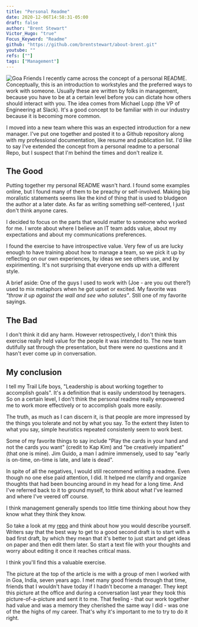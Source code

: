 ```yaml
---
title: "Personal Readme"
date: 2020-12-06T14:58:31-05:00
draft: false
author: "Brent Stewart"
Victor_Hugo: "true"
Focus_Keyword: "Readme"
github: "https://github.com/brentstewart/about-brent.git"
youtube: ""
refs: [""]
tags: ["Management"]
---
```

![Goa Friends](/GoaDinner.jpg#floatright)
I recently came across the concept of a personal README.  Conceptually, this is an introduction to workstyles and the preferred ways to work with someone.  Usually these are written by folks in management, because you have to be at a certain level before you can dictate how others should interact with you.  The idea comes from Michael Lopp (the VP of Engineering at Slack).  It's a good concept to be familiar with in our industry because it is becoming more common.

I moved into a new team where this was an expected introduction for a new manager.  I've put one together and posted it to a Github repository along with my professional documentation, like resume and publication list.  I'd like to say I've extended the concept from a personal readme to a personal Repo, but I suspect that I'm behind the times and don't realize it.

## The Good

Putting together my personal README wasn't hard.  I found some examples online, but I found many of them to be preachy or self-involved.  Making big moralistic statements seems like the kind of thing that is used to bludgeon the author at a later date.  As far as writing something self-centered, I just don't think anyone cares.

I decided to focus on the parts that would matter to someone who worked for me.  I wrote about where I believe an IT team adds value, about my expectations and about my communications preferences.

I found the exercise to have introspective value.  Very few of us are lucky enough to have training about how to manage a team, so we pick it up by reflecting on our own experiences, by ideas we see others use, and by expirimenting.  It's not surprising that everyone ends up with a different style.

A brief aside: One of the guys I used to work with (Joe - are you out there?) used to mix metaphors when he got upset or excited.  My favorite was _"throw it up against the wall and see who salutes"_.  Still one of my favorite sayings.

## The Bad

I don't think it did any harm.  However retrospectively, I don't think this exercise really held value for the people it was intended to.  The new team dutifully sat through the presentation, but there were _no_ questions and it hasn't ever come up in conversation.  

## My conclusion

I tell my Trail Life boys, "Leadership is about working together to accomplish goals".  It's a definition that is easily understood by teenagers.  So on a certain level, I don't think the personal readme really empowered me to work more effectively or to accomplish goals more easily.

The truth, as much as I can discern it, is that people are more impressed by the things you tolerate and not by what you say.  To the extent they listen to what you say, simple heuristics repeated consistenly seem to work best.

Some of my favorite things to say include "Play the cards in your hand and not the cards you want" (credit to Kap Kim) and "be creatively impatient" (that one is mine).  Jim Guido, a man I admire immensely, used to say "early is on-time, on-time is late, and late is dead".

In spite of all the negatives, I would still recommend writing a readme.  Even though no one else paid attention, I did.  It helped me clarrify and organize thoughts that had been bouncing around in my head for a long time.  And I've referred back to it to ground myself, to think about what I've learned and where I've veered off course.

I think management generally spends too little time thinking about how they know what they think they know.  

So take a look at my [repo](https://github.com/brentstewart/about-brent.git) and think about how you would describe yourself.  Writers say that the best way to get to a good second draft is to start with a bad first draft, by which they mean that it's better to just start and get ideas on paper and then edit them later.  So start a text file with your thoughts and worry about editing it once it reaches critical mass.

I think you'll find this a valuable exercise.

The picture at the top of the article is me with a group of men I worked with in Goa, India, seven years ago.  I met many good friends through that time, friends that I wouldn't have today if I hadn't become a manager.  They kept this picture at the office and during a conversation last year they took this picture-of-a-picture and sent it to me.  That feeling - that our work together had value and was a memory they cherished the same way I did - was one of the the highs of my career.  That's why it's important to me to try to do it right.